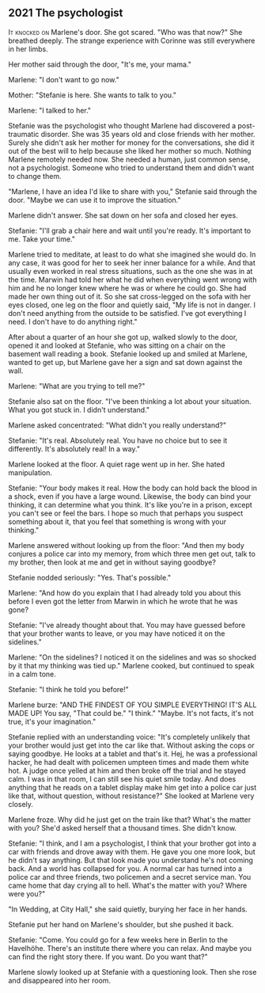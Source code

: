 
## **2021** The psychologist

<span style="font-variant:small-caps;">It knocked on</span> Marlene's door.
She got scared.
"Who was that now?" She breathed deeply.
The strange experience with Corinne was still everywhere in her limbs.

Her mother said through the door, "It's me, your mama."

Marlene: "I don't want to go now."

Mother: "Stefanie is here.
She wants to talk to you."

Marlene: "I talked to her."

Stefanie was the psychologist who thought Marlene had discovered a post-traumatic disorder.
She was 35 years old and close friends with her mother.
Surely she didn't ask her mother for money for the conversations, she did it out of the best will to help because she liked her mother so much.
Nothing Marlene remotely needed now.
She needed a human, just common sense, not a psychologist.
Someone who tried to understand them and didn't want to change them.

"Marlene, I have an idea I'd like to share with you," Stefanie said through the door.
"Maybe we can use it to improve the situation."

Marlene didn't answer.
She sat down on her sofa and closed her eyes.

Stefanie: "I'll grab a chair here and wait until you're ready.
It's important to me.
Take your time."

Marlene tried to meditate, at least to do what she imagined she would do.
In any case, it was good for her to seek her inner balance for a while.
And that usually even worked in real stress situations, such as the one she was in at the time.
Marwin had told her what he did when everything went wrong with him and he no longer knew where he was or where he could go.
She had made her own thing out of it.
So she sat cross-legged on the sofa with her eyes closed, one leg on the floor and quietly said, "My life is not in danger.
I don't need anything from the outside to be satisfied.
I've got everything I need.
I don't have to do anything right."

After about a quarter of an hour she got up, walked slowly to the door, opened it and looked at Stefanie, who was sitting on a chair on the basement wall reading a book.
Stefanie looked up and smiled at Marlene, wanted to get up, but Marlene gave her a sign and sat down against the wall.

Marlene: "What are you trying to tell me?"

Stefanie also sat on the floor.
"I've been thinking a lot about your situation.
What you got stuck in.
I didn't understand."

Marlene asked concentrated: "What didn't you really understand?"

Stefanie: "It's real.
Absolutely real.
You have no choice but to see it differently.
It's absolutely real! In a way."

Marlene looked at the floor.
A quiet rage went up in her.
She hated manipulation.

Stefanie: "Your body makes it real.
How the body can hold back the blood in a shock, even if you have a large wound.
Likewise, the body can bind your thinking, it can determine what you think.
It's like you're in a prison, except you can't see or feel the bars.
I hope so much that perhaps you suspect something about it, that you feel that something is wrong with your thinking."

Marlene answered without looking up from the floor: "And then my body conjures a police car into my memory, from which three men get out, talk to my brother, then look at me and get in without saying goodbye?

Stefanie nodded seriously: "Yes.
That's possible."

Marlene: "And how do you explain that I had already told you about this before I even got the letter from Marwin in which he wrote that he was gone?

Stefanie: "I've already thought about that.
You may have guessed before that your brother wants to leave, or you may have noticed it on the sidelines."

Marlene: "On the sidelines? I noticed it on the sidelines and was so shocked by it that my thinking was tied up." Marlene cooked, but continued to speak in a calm tone.

Stefanie: "I think he told you before!"

Marlene burze: "AND THE FINDEST OF YOU SIMPLE EVERYTHING! IT'S ALL MADE UP! You say, "That could be." "I think." "Maybe.
It's not facts, it's not true, it's your imagination."

Stefanie replied with an understanding voice: "It's completely unlikely that your brother would just get into the car like that.
Without asking the cops or saying goodbye.
He looks at a tablet and that's it.
Hej, he was a professional hacker, he had dealt with policemen umpteen times and made them white hot.
A judge once yelled at him and then broke off the trial and he stayed calm.
I was in that room, I can still see his quiet smile today.
And does anything that he reads on a tablet display make him get into a police car just like that, without question, without resistance?" She looked at Marlene very closely.

Marlene froze.
Why did he just get on the train like that? What's the matter with you? She'd asked herself that a thousand times.
She didn't know.

Stefanie: "I think, and I am a psychologist, I think that your brother got into a car with friends and drove away with them.
He gave you one more look, but he didn't say anything.
But that look made you understand he's not coming back.
And a world has collapsed for you.
A normal car has turned into a police car and three friends, two policemen and a secret service man.
You came home that day crying all to hell.
What's the matter with you? Where were you?"

"In Wedding, at City Hall," she said quietly, burying her face in her hands.

Stefanie put her hand on Marlene's shoulder, but she pushed it back.

Stefanie: "Come.
You could go for a few weeks here in Berlin to the Havelhöhe.
There's an institute there where you can relax.
And maybe you can find the right story there.
If you want.
Do you want that?"

Marlene slowly looked up at Stefanie with a questioning look.
Then she rose and disappeared into her room.

